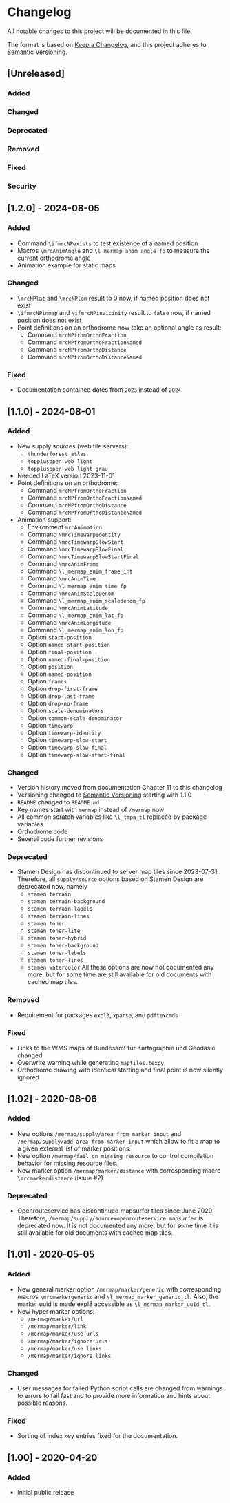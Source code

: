 # Changelog
All notable changes to this project will be documented in this file.

The format is based on
[Keep a Changelog](https://keepachangelog.com/en/1.1.0/),
and this project adheres to
[Semantic Versioning](http://semver.org/spec/v2.0.0.html).

## [Unreleased]

### Added
### Changed
### Deprecated
### Removed
### Fixed
### Security



## [1.2.0] - 2024-08-05

### Added
- Command `\ifmrcNPexists` to test existence of a named position
- Macros `\mrcAnimAngle` and `\l_mermap_anim_angle_fp` to measure
    the current orthodrome angle
- Animation example for static maps    

### Changed
- `\mrcNPlat` and `\mrcNPlon` result to 0 now, if named position does not exist
- `\ifmrcNPinmap` and `\ifmrcNPinvicinity` result to `false` now, if named position does not exist
- Point definitions on an orthodrome now take an optional angle as result:
    - Command `mrcNPfromOrthoFraction`
    - Command `mrcNPfromOrthoFractionNamed`
    - Command `mrcNPfromOrthoDistance`
    - Command `mrcNPfromOrthoDistanceNamed`

### Fixed
- Documentation contained dates from `2023` instead of `2024`



## [1.1.0] - 2024-08-01

### Added
- New supply sources (web tile servers):
    - `thunderforest atlas`
    - `topplusopen web light`
    - `topplusopen web light grau`
- Needed LaTeX version 2023-11-01
- Point definitions on an orthodrome:
    - Command `mrcNPfromOrthoFraction`
    - Command `mrcNPfromOrthoFractionNamed`
    - Command `mrcNPfromOrthoDistance`
    - Command `mrcNPfromOrthoDistanceNamed`
- Animation support:
    - Environment `mrcAnimation`
    - Command `\mrcTimewarpIdentity`
    - Command `\mrcTimewarpSlowStart`
    - Command `\mrcTimewarpSlowFinal`
    - Command `\mrcTimewarpSlowStartFinal`
    - Command `\mrcAnimFrame`
    - Command `\l_mermap_anim_frame_int`
    - Command `\mrcAnimTime`
    - Command `\l_mermap_anim_time_fp`
    - Command `\mrcAnimScaleDenom`
    - Command `\l_mermap_anim_scaledenom_fp`
    - Command `\mrcAnimLatitude`
    - Command `\l_mermap_anim_lat_fp`
    - Command `\mrcAnimLongitude`
    - Command `\l_mermap_anim_lon_fp`
    - Option `start-position`
    - Option `named-start-position`
    - Option `final-position`
    - Option `named-final-position`
    - Option `position`
    - Option `named-position`
    - Option `frames`
    - Option `drop-first-frame`
    - Option `drop-last-frame`
    - Option `drop-no-frame`
    - Option `scale-denominators`
    - Option `common-scale-denominator`
    - Option `timewarp`
    - Option `timewarp-identity`
    - Option `timewarp-slow-start`
    - Option `timewarp-slow-final`
    - Option `timewarp-slow-start-final`

### Changed
- Version history moved from documentation Chapter 11 to this changelog
- Versioning changed to [Semantic Versioning](http://semver.org/spec/v2.0.0.html)
    starting with 1.1.0
- `README` changed to `README.md`
- Key names start with `mermap` instead of `/mermap` now
- All common scratch variables like `\l_tmpa_tl` replaced by package variables
- Orthodrome code
- Several code further revisions

### Deprecated
- Stamen Design has discontinued to server map tiles since 2023-07-31.
    Therefore, all `supply/source` options based on Stamen Design are
    deprecated now, namely
    - `stamen terrain`
    - `stamen terrain-background`
    - `stamen terrain-labels`
    - `stamen terrain-lines`
    - `stamen toner`
    - `stamen toner-lite`
    - `stamen toner-hybrid`
    - `stamen toner-background`
    - `stamen toner-labels`
    - `stamen toner-lines`
    - `stamen watercolor`
    All these options are now not documented any more, but for some time
    are still available for old documents with cached map tiles.

### Removed
- Requirement for packages `expl3`, `xparse`, and `pdftexcmds`

### Fixed
- Links to the WMS maps of Bundesamt für Kartographie und Geodäsie changed
- Overwrite warning while generating `maptiles.texpy`
- Orthodrome drawing with identical starting and final point is now silently ignored



## [1.02] - 2020-08-06

### Added
- New options
  `/mermap/supply/area from marker input` and
  `/mermap/supply/add area from marker input`
  which allow to fit a map to a given external list of marker positions.
- New option `/mermap/fail on missing resource` to control
  compilation behavior for missing resource files.
- New marker option `/mermap/marker/distance` with corresponding
  macro `\mrcmarkerdistance` (issue #2)

### Deprecated
- Openrouteservice has discontinued mapsurfer tiles since June 2020.
  Therefore, `/mermap/supply/source=openrouteservice mapsurfer`
  is deprecated now. It is not documented any more, but
  for some time it is still available for old documents with
  cached map tiles.



## [1.01] - 2020-05-05

### Added
- New general marker option
  `/mermap/marker/generic` with corresponding macros
  `\mrcmarkergeneric` and `\l_mermap_marker_generic_tl`.
  Also, the marker uuid is made expl3 accessible as `\l_mermap_marker_uuid_tl`.
- New hyper marker options:
    - `/mermap/marker/url`
    - `/mermap/marker/link`
    - `/mermap/marker/use urls`
    - `/mermap/marker/ignore urls`
    - `/mermap/marker/use links`
    - `/mermap/marker/ignore links`

### Changed
- User messages for failed Python script calls are changed from warnings to
  errors to fail fast and to provide more information and hints about
  possible reasons.

### Fixed
- Sorting of index key entries fixed for the documentation.



## [1.00] - 2020-04-20

### Added
- Initial public release
